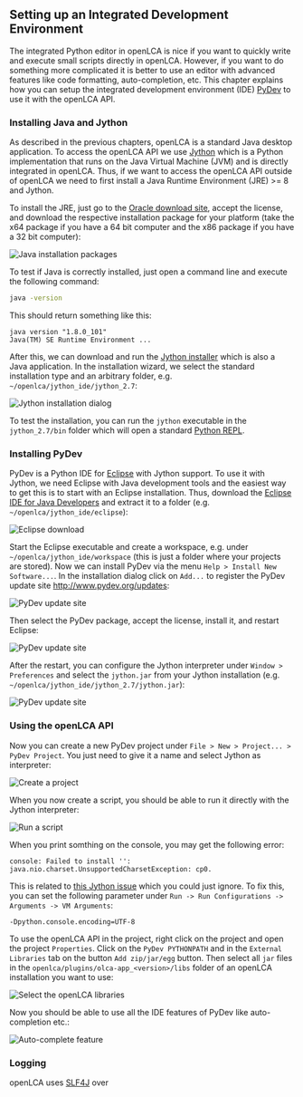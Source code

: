 ## Setting up an Integrated Development Environment
The integrated Python editor in openLCA is nice if you want to quickly write
and execute small scripts directly in openLCA. However, if you want to do
something more complicated it is better to use an editor with advanced
features like code formatting, auto-completion, etc. This chapter explains how 
you can setup the integrated development environment (IDE) 
[PyDev](http://www.pydev.org/) to use it with the openLCA API.


### Installing Java and Jython
As described in the previous chapters, openLCA is a standard Java desktop
application. To access the openLCA API we use [Jython](http://www.jython.org/)
which is a Python implementation that runs on the Java Virtual Machine (JVM) and
is directly integrated in openLCA. Thus, if we want to access the openLCA API
outside of openLCA we need to first install a Java Runtime Environment (JRE) >= 8
and Jython.

To install the JRE, just go to the [Oracle download site](http://www.oracle.com/technetwork/java/javase/downloads/jre8-downloads-2133155.html),
accept the license, and download the respective installation package for your
platform (take the x64 package if you have a 64 bit computer and the x86 package
if you have a 32 bit computer):

![Java installation packages](images/pydev_java_installation.png)

To test if Java is correctly installed, just open a command line and execute
the following command:

```bash
java -version
```

This should return something like this:

```
java version "1.8.0_101"
Java(TM) SE Runtime Environment ...
```

After this, we can download and run the [Jython installer](http://www.jython.org/downloads.html)
which is also a Java application. In the installation wizard, we select
the standard installation type and an arbitrary folder, e.g.
`~/openlca/jython_ide/jython_2.7`:

![Jython installation dialog](images/pydev_jython_installation.png)

To test the installation, you can run the `jython` executable in the 
`jython_2.7/bin` folder which will open a standard 
[Python REPL](https://docs.python.org/2/tutorial/interpreter.html).


### Installing PyDev
PyDev is a Python IDE for [Eclipse](http://www.eclipse.org/) with Jython support.
To use it with Jython, we need Eclipse with Java development tools and the 
easiest way to get this is to start with an Eclipse installation. Thus, download
the [Eclipse IDE for Java Developers](http://www.eclipse.org/downloads/eclipse-packages/)
and extract it to a folder (e.g. `~/openlca/jython_ide/eclipse`):

![Eclipse download](images/pydev_eclipse_download.png)

Start the Eclipse executable and create a workspace, e.g. under 
`~/openlca/jython_ide/workspace` (this is just a folder where your projects are
stored). Now we can install PyDev via the menu `Help > Install New Software...`. 
In the installation dialog click on `Add...` to register the PyDev update site
http://www.pydev.org/updates:

![PyDev update site](images/pydev_update_site.png)

Then select the PyDev package, accept the license, install it, and restart
Eclipse:

![PyDev update site](images/pydev_eclipse_installation.png)

After the restart, you can configure the Jython interpreter under 
`Window > Preferences` and select the `jython.jar` from your Jython installation
(e.g. `~/openlca/jython_ide/jython_2.7/jython.jar`):

![PyDev update site](images/pydev_jython_configuration.png)


### Using the openLCA API
Now you can create a new PyDev project under `File > New > Project... > PyDev Project`.
You just need to give it a name and select Jython as interpreter:

![Create a project](images/pydev_create_project.png)

When you now create a script, you should be able to run it directly with the
Jython interpreter:

![Run a script](images/pydev_run_script.png)

When you print somthing on the console, you may get the following error:

```
console: Failed to install '': java.nio.charset.UnsupportedCharsetException: cp0.
```

This is related to [this Jython issue](http://bugs.jython.org/issue2222) which
you could just ignore. To fix this, you can set the following parameter under
`Run -> Run Configurations -> Arguments -> VM Arguments`:

```
-Dpython.console.encoding=UTF-8
```

To use the openLCA API in the project, right click on the project and open
the project `Properties`. Click on the `PyDev PYTHONPATH` and in the
`External Libraries` tab on the button `Add zip/jar/egg` button. Then select
all `jar` files in the `openlca/plugins/olca-app_<version>/libs` folder of
an openLCA installation you want to use:

![Select the openLCA libraries](images/pydev_select_jars.png)

Now you should be able to use all the IDE features of PyDev like auto-completion
etc.: 

![Auto-complete feature](images/pydev_auto_complete.png)

### Logging
openLCA uses [SLF4J](https://www.slf4j.org/) over 
 